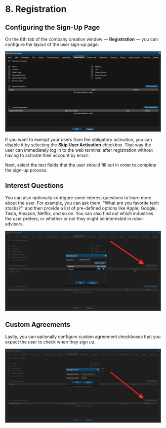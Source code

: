 # 8. Registration

## Configuring the Sign-Up Page

On the 8th tab of the company creation window — **Registration** — you can configure the layout of the user sign-up page.

![](../../../.gitbook/assets/screenshot-2019-01-22-at-19.58.19.png)

If you want to exempt your users from the obligatory activation, you can disable it by selecting the **Skip User Activation** checkbox. That way the user can immediately log in to the web terminal after registration without having to activate their account by email.

Next, select the text fields that the user should fill out in order to complete the sign-up process.

## Interest Questions

You can also optionally configure some interest questions to learn more about the user. For example, you can ask them, "What are you favorite tech stocks?", and then provide a list of pre-defined options like Apple, Google, Tesla, Amazon, Netflix, and so on. You can also find out which industries the user prefers, or whether or not they might be interested in robo-advisors.

![](../../../.gitbook/assets/screenshot-2019-01-22-at-19.59.59.png)

## Custom Agreements

Lastly, you can optionally configure custom agreement checkboxes that you expect the user to check when they sign up.

![](../../../.gitbook/assets/screenshot-2019-01-22-at-20.36.50.png)

